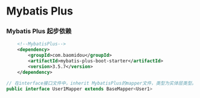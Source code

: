 # Mybatis Plus

### Mybatis Plus 起步依赖

```xml
    <!--MybatisPlus-->
    <dependency>
        <groupId>com.baomidou</groupId>
        <artifactId>mybatis-plus-boot-starter</artifactId>
        <version>3.5.7</version>
    </dependency>
```

```java
// 在interface接口文件中，inherit MybatisPlus的mapper文件，类型为实体层类型。
public interface User1Mapper extends BaseMapper<User1>
```